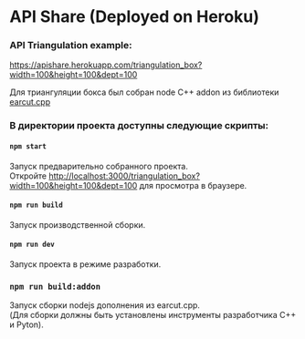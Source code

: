 API Share (Deployed on Heroku)
=====

### API Triangulation example:
https://apishare.herokuapp.com/triangulation_box?width=100&height=100&dept=100

Для триангуляции бокса был собран node C++ addon из библиотеки [earcut.cpp](https://github.com/mapbox/earcut.hpp.git)

### В директории проекта доступны следующие скрипты:

#### `npm start`

Запуск предварительно собранного проекта.\
Откройте [http://localhost:3000/triangulation_box?width=100&height=100&dept=100](http://localhost:3000) для просмотра в браузере.

#### `npm run build`
Запуск производственной сборки.

#### `npm run dev`
Запуск проекта в режиме разработки.

### `npm run build:addon`
Запуск сборки nodejs дополнения из earcut.cpp.\
(Для сборки должны быть установлены инструменты разработчика С++ и Pyton).

